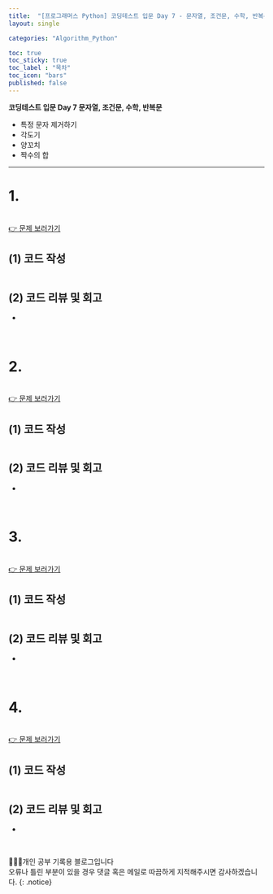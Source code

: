 ```yaml
---
title:  "[프로그래머스 Python] 코딩테스트 입문 Day 7 - 문자열, 조건문, 수학, 반복문"
layout: single

categories: "Algorithm_Python"

toc: true
toc_sticky: true
toc_label : "목차"
toc_icon: "bars"
published: false
---
```


**코딩테스트 입문 Day 7 문자열, 조건문, 수학, 반복문**
- 특정 문자 제거하기
- 각도기
- 양꼬치
- 짝수의 합

***

# <span class="half_HL">1. </span>

<br>[👉 문제 보러가기]()

## (1) 코드 작성
```python

```

## (2) 코드 리뷰 및 회고
- 

<br>

# <span class="half_HL">2. </span>

<br>[👉 문제 보러가기]()

## (1) 코드 작성
```python

```

## (2) 코드 리뷰 및 회고
- 

<br>

# <span class="half_HL">3. </span>

<br>[👉 문제 보러가기]()

## (1) 코드 작성
```python

```

## (2) 코드 리뷰 및 회고
- 
<br>

# <span class="half_HL">4. </span>

<br>[👉 문제 보러가기]()

## (1) 코드 작성
```python

```

## (2) 코드 리뷰 및 회고
- 

<br>

👩🏻‍💻개인 공부 기록용 블로그입니다
<br>오류나 틀린 부분이 있을 경우 댓글 혹은 메일로 따끔하게 지적해주시면 감사하겠습니다.
{: .notice}